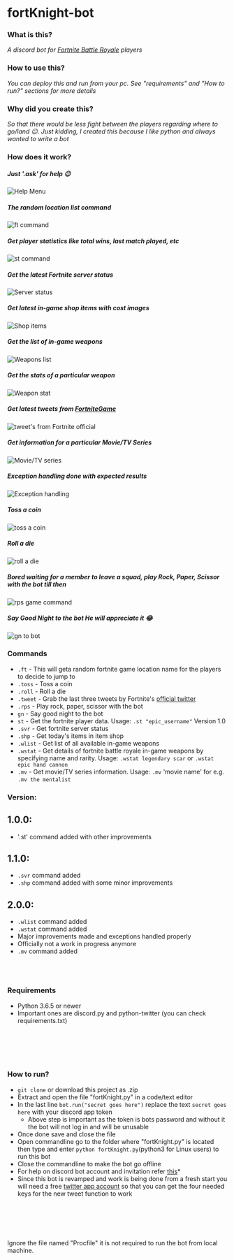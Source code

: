 # fortKnight-bot

### What is this?
*A discord bot for [Fortnite Battle Royale](https://www.epicgames.com/fortnite/en-US/buy-now/battle-royale) players* 

### How to use this?
*You can deploy this and run from your pc. See "requirements" and "How to run?" sections for more details*

### Why did you create this?
*So that there would be less fight between the players regarding where to go/land 😉. Just kidding, I created this because I like python and always wanted to write a bot*

### How does it work?
##### Just '.ask' for help 😉
![Help Menu](https://i.imgur.com/TtHI6LO.png)
##### The random location list command
![ft command](https://i.imgur.com/c7q7Wzg.png)
##### Get player statistics like total wins, last match played, etc
![st command](https://i.imgur.com/phh8VEK.png)
##### Get the latest Fortnite server status
![Server status](https://i.imgur.com/W9BM0vn.png)
##### Get latest in-game shop items with cost images
![Shop items](https://i.imgur.com/rnx40VV.png)
##### Get the list of in-game weapons
![Weapons list](https://i.imgur.com/EYG1HPf.png)
##### Get the stats of a particular weapon
![Weapon stat](https://i.imgur.com/fw2nWWC.png)
##### Get latest tweets from [FortniteGame](https://twitter.com/FortniteGame)
![tweet's from Fortnite official](https://i.imgur.com/r9uHLLP.png)
##### Get information for a particular Movie/TV Series
![Movie/TV series ](https://i.imgur.com/aOWEVGd.png)
##### Exception handling done with expected results
![Exception handling](https://i.imgur.com/Wy6MUFH.png)
##### Toss a coin
![toss a coin](https://i.imgur.com/fisjA1v.png)
##### Roll a die
![roll a die](https://i.imgur.com/l2NkgK4.png)
##### Bored waiting for a member to leave a squad, play Rock, Paper, Scissor with the bot till then
![rps game command](https://i.imgur.com/Vn1g9cp.png)
##### Say Good Night to the bot He will appreciate it 😂
![gn to bot](https://i.imgur.com/px5od8Y.png)

### Commands
* `.ft` - This will geta random fortnite game location name for the players to decide to jump to
* `.toss` - Toss a coin
* `.roll` - Roll a die
* `.tweet` - Grab the last three tweets by Fortnite's [official twitter](https://twitter.com/FortniteGame)
* `.rps` - Play rock, paper, scissor with the bot
* `gn` - Say good night to the bot
* `st` - Get the fortnite player data. Usage: `.st "epic_username"` Version 1.0
* `.svr` - Get fortnite server status
* `.shp` - Get today's items in item shop
* `.wlist` - Get list of all available in-game weapons
* `.wstat` - Get details of fortnite battle royale in-game weapons by specifying name and rarity. Usage: `.wstat legendary scar` or `.wstat epic hand cannon`
* `.mv` - Get movie/TV series information. Usage: `.mv` 'movie name' for e.g. `.mv the mentalist`

### Version:

## 1.0.0:
* '.st' command added with other improvements
## 1.1.0:
* `.svr` command added
* `.shp` command added with some minor improvements
## 2.0.0:
* `.wlist` command added
* `.wstat` command added
* Major improvements made and exceptions handled properly
* Officially not a work in progress anymore
* `.mv` command added

<br/><br/>

### Requirements
* Python 3.6.5 or newer
* Important ones are discord.py and python-twitter (you can check requirements.txt)

<br/><br/><br/><br/>

### How to run?
* `git clone` or download this project as .zip
* Extract and open the file "fortKnight.py" in a code/text editor
* In the last line `bot.run("secret goes here")` replace the text `secret goes here` with your discord app token
  * Above step is important as the token is bots password and without it the bot will not log in and will be unusable
* Once done save and close the file
* Open commandline go to the folder where "fortKnight.py" is located then type and enter `python fortKnight.py`(python3 for Linux users) to run this bot
* Close the commandline to make the bot go offline
* For help on discord bot account and invitation refer [this](https://github.com/Chikachi/DiscordIntegration/wiki/How-to-get-a-token-and-channel-ID-for-Discord)*
* Since this bot is revamped and work is being done from a fresh start you will need a free [twitter app account](https://apps.twitter.com/) so that you can get the four needed keys for the new tweet function to work

<br/><br/><br/><br/>

Ignore the file named "Procfile" it is not required to run the bot from local machine.
